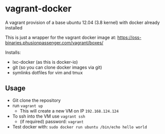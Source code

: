 vagrant-docker
==============

A vagrant provision of a base ubuntu 12.04 (3.8 kernel) with docker already installed

This is just a wrapper for the vagrant docker image at:
https://oss-binaries.phusionpassenger.com/vagrant/boxes/

Installs:
* lxc-docker (as this is docker-io)
* git (so you can clone docker images via git)
* symlinks dotfiles for vim and tmux

Usage
------

* Git clone the repository
* run ```vagrant up```
    * This will create a new VM on IP ```192.168.124.124```
* To ssh into the VM use ```vagrant ssh```
    * (if required) password: ```vagrant```
* Test docker with: ```sudo docker run ubuntu /bin/echo hello world```
